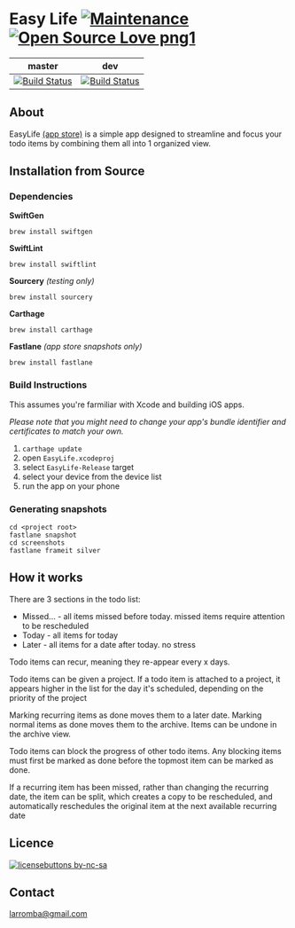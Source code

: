 # Easy Life [![Maintenance](https://img.shields.io/badge/Maintained%3F-yes-green.svg)](https://GitHub.com/Naereen/StrapDown.js/graphs/commit-activity) [![Open Source Love png1](https://badges.frapsoft.com/os/v1/open-source.png?v=103)](https://github.com/ellerbrock/open-source-badges/)

| master  | dev |
| ------------- | ------------- |
| [![Build Status](https://travis-ci.com/larromba/EasyLife.svg?branch=master)](https://travis-ci.com/larromba/EasyLife) | [![Build Status](https://travis-ci.com/larromba/EasyLife.svg?branch=dev)](https://travis-ci.com/larromba/EasyLife) |

## About
EasyLife [(app store)](https://itunes.apple.com/app/id1229095589) is a simple app designed to streamline and focus your todo items by combining them all into 1 organized view.

## Installation from Source

### Dependencies
**SwiftGen**

`brew install swiftgen`

**SwiftLint**

`brew install swiftlint`

**Sourcery** *(testing only)*

`brew install sourcery`

**Carthage** 

`brew install carthage`

**Fastlane** *(app store snapshots only)*

`brew install fastlane`

### Build Instructions
This assumes you're farmiliar with Xcode and building iOS apps.

*Please note that you might need to change your app's bundle identifier and certificates to match your own.*

1. `carthage update`
2. open `EasyLife.xcodeproj`
3. select `EasyLife-Release` target
4. select your device from the device list
5. run the app on your phone

### Generating snapshots
```
cd <project root>
fastlane snapshot
cd screenshots
fastlane frameit silver
```

## How it works
There are 3 sections in the todo list:
* Missed... - all items missed before today. missed items require attention to be rescheduled
* Today - all items for today
* Later - all items for a date after today. no stress

Todo items can recur, meaning they re-appear every x days. 

Todo items can be given a project. If a todo item is attached to a project, it appears higher in the list for the day it's scheduled, depending on the priority of the project

Marking recurring items as done moves them to a later date. Marking normal items as done moves them to the archive. Items can be undone in the archive view.

Todo items can block the progress of other todo items. Any blocking items must first be marked as done before the topmost item can be marked as done.

If a recurring item has been missed, rather than changing the recurring date, the item can be split, which creates a copy to be rescheduled, and automatically reschedules the original item at the next available recurring date

## Licence
[![licensebuttons by-nc-sa](https://licensebuttons.net/l/by-nc-sa/3.0/88x31.png)](https://creativecommons.org/licenses/by-nc-sa/4.0) 

## Contact
larromba@gmail.com
